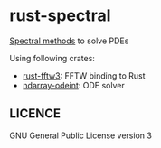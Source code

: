 rust-spectral
==============

[Spectral methods](https://en.wikipedia.org/wiki/Spectral_method) to solve PDEs

Using following crates:

- [rust-fftw3](https://github.com/termoshtt/rust-fftw3): FFTW binding to Rust
- [ndarray-odeint](https://github.com/termoshtt/ndarray-odeint): ODE solver

LICENCE
-------
GNU General Public License version 3
